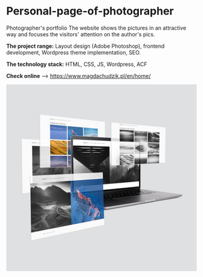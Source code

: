 # Personal-page-of-photographer

Photographer's portfolio
The website shows the pictures in an attractive way and focuses the visitors' attention on the author's pics.

**The project range:**
Layout design (Adobe Photoshop), frontend development, Wordpress theme implementation, SEO.

**The technology stack:**
HTML, CSS, JS, Wordpress, ACF

**Check online** --> https://www.magdachudzik.pl/en/home/

[![Photo portfolio](./images/gh/mockup2.jpg)](https://magdachudzik.pl)
